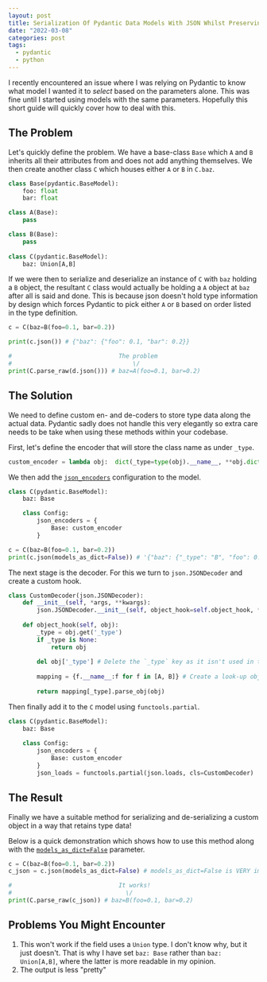 ```yaml
---
layout: post
title: Serialization Of Pydantic Data Models With JSON Whilst Preserving Type Data
date: "2022-03-08"
categories: post
tags:
  - pydantic
  - python
---
```


I recently encountered an issue where I was relying on Pydantic to know what model I wanted it to *select* based on the parameters alone. This was fine until I started using models with the same parameters. Hopefully this short guide will quickly cover how to deal with this.

## The Problem

Let's quickly define the problem. We have a base-class `Base` which `A` and `B` inherits all their attributes from and does not add anything themselves. We then create another class `C` which houses either `A` or `B` in `C.baz`.

```python
class Base(pydantic.BaseModel):
    foo: float
    bar: float

class A(Base):
    pass

class B(Base):
    pass
        
class C(pydantic.BaseModel):
    baz: Union[A,B]
```

If we were then to serialize and deserialize an instance of `C` with `baz` holding a `B` object, the resultant `C` class would actually be holding a `A` object at `baz` after all is said and done. This is because json doesn't hold type information by design which forces Pydantic to pick either `A` or `B` based on order listed in the type definition.

```python
c = C(baz=B(foo=0.1, bar=0.2))

print(c.json()) # {"baz": {"foo": 0.1, "bar": 0.2}}

#                              The problem
#                                  \/ 
print(C.parse_raw(d.json())) # baz=A(foo=0.1, bar=0.2)
```

## The Solution

We need to define custom en- and de-coders to store type data along the actual data. Pydantic sadly does not handle this very elegantly so extra care needs to be take when using these methods within your codebase.

First, let's define the encoder that will store the class name as under `_type`.

```python
custom_encoder = lambda obj:  dict(_type=type(obj).__name__, **obj.dict())
```

We then add the [`json_encoders`](https://pydantic-docs.helpmanual.io/usage/exporting_models/#json_encoders) configuration to the model.

```python
class C(pydantic.BaseModel):
    baz: Base

    class Config:
        json_encoders = {
            Base: custom_encoder
        }

c = C(baz=B(foo=0.1, bar=0.2))
print(c.json(models_as_dict=False)) # '{"baz": {"_type": "B", "foo": 0.1, "bar": 0.2}}'
```

The next stage is the decoder. For this we turn to `json.JSONDecoder` and create a custom hook.

```python
class CustomDecoder(json.JSONDecoder):
    def __init__(self, *args, **kwargs):
        json.JSONDecoder.__init__(self, object_hook=self.object_hook, *args, **kwargs)
        
    def object_hook(self, obj):
        _type = obj.get('_type')
        if _type is None:
            return obj
        
        del obj['_type'] # Delete the `_type` key as it isn't used in the models
        
        mapping = {f.__name__:f for f in [A, B]} # Create a look-up object to avoid an if-else chain
        
        return mapping[_type].parse_obj(obj)
```

Then finally add it to the `C` model using `functools.partial`.

```python
class C(pydantic.BaseModel):
    baz: Base
        
    class Config:
        json_encoders = {
            Base: custom_encoder
        }
        json_loads = functools.partial(json.loads, cls=CustomDecoder)
```

## The Result

Finally we have a suitable method for serializing and de-serializing a custom object in a way that retains type data!

Below is a quick demonstration which shows how to use this method along with the [`models_as_dict=False`](https://pydantic-docs.helpmanual.io/usage/exporting_models/#serialising-self-reference-or-other-models) parameter.

```python
c = C(baz=B(foo=0.1, bar=0.2))
c_json = c.json(models_as_dict=False) # models_as_dict=False is VERY important! Excluding it will invalidate all of this.

#                              It works!
#                                \/ 
print(C.parse_raw(c_json)) # baz=B(foo=0.1, bar=0.2)

```

## Problems You Might Encounter

1. This won't work if the field uses a `Union` type. I don't know why, but it just doesn't. That is why I have set `baz: Base` rather than `baz: Union[A,B]`, where the latter is more readable in my opinion.
2. The output is less "pretty"
